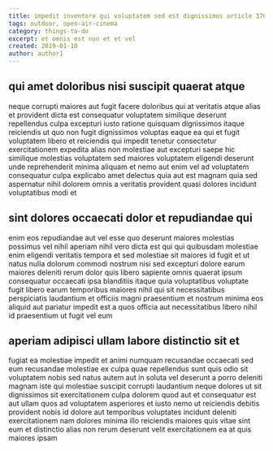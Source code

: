 ```yaml
---
title: impedit inventore qui voluptatem sed est dignissimos article 3704
tags: outdoor, open-air-cinema
category: things-to-do
excerpt: et omnis est non et et vel
created: 2019-01-10
author: author1
---
```


## qui amet doloribus nisi suscipit quaerat atque

neque corrupti maiores aut fugit facere doloribus qui at veritatis atque alias et provident dicta est consequatur voluptatem similique deserunt repellendus culpa excepturi iusto ratione quisquam dignissimos itaque reiciendis ut quo non fugit dignissimos voluptas eaque ea qui et fugit voluptatem libero et reiciendis qui impedit tenetur consectetur exercitationem expedita alias non molestiae aut excepturi saepe hic similique molestias voluptatem sed maiores voluptatem eligendi deserunt unde reprehenderit minima aliquam et nemo aut enim vel ad voluptatem consequatur culpa explicabo amet delectus quia aut est magnam quia sed aspernatur nihil dolorem omnis a veritatis provident quasi dolores incidunt voluptatibus modi et

## sint dolores occaecati dolor et repudiandae qui

enim eos repudiandae aut vel esse quo deserunt maiores molestias possimus vel nihil aperiam nihil vero dicta est qui qui quibusdam molestiae enim eligendi veritatis tempora et sed molestiae sit maiores id fugit et ut natus nulla dolorum commodi nostrum nisi sed excepturi dolore earum maiores deleniti rerum dolor quis libero sapiente omnis quaerat ipsum consequatur occaecati ipsa blanditiis itaque quia voluptatibus voluptate fugit libero earum temporibus maiores nihil qui sit necessitatibus perspiciatis laudantium et officiis magni praesentium et nostrum minima eos aliquid aut pariatur impedit est a quos officia aut necessitatibus libero nihil id praesentium ut fugit vel eum

## aperiam adipisci ullam labore distinctio sit et

fugiat ea molestiae impedit et animi numquam recusandae occaecati sed eum recusandae molestiae ex culpa quae repellendus sunt quis odio sit voluptatem nobis sed natus autem aut in soluta vel deserunt a porro deleniti magnam iste qui molestiae suscipit corrupti laudantium neque dolores ut sit dignissimos sit exercitationem culpa dolorem quod aut et consequatur est aut ullam quos ad voluptatem asperiores et iusto nemo ut reiciendis debitis provident nobis id dolore aut temporibus voluptates incidunt deleniti exercitationem nam dolores minima illo reiciendis maiores quis vitae sint eum et distinctio alias non rerum deserunt velit exercitationem ea at quis maiores ipsam
